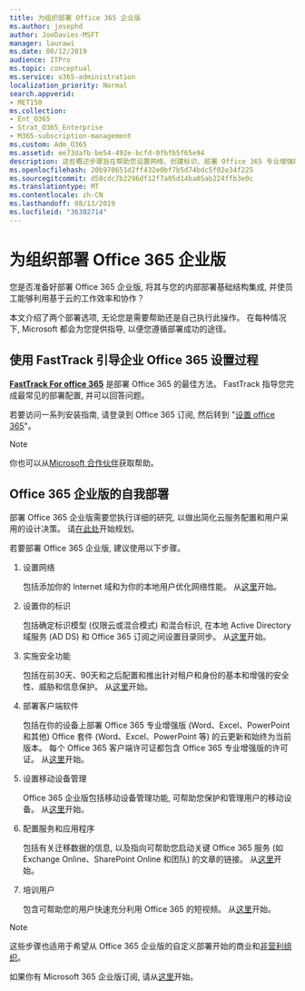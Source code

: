 ```yaml
---
title: 为组织部署 Office 365 企业版
ms.author: josephd
author: JoeDavies-MSFT
manager: laurawi
ms.date: 08/12/2019
audience: ITPro
ms.topic: conceptual
ms.service: o365-administration
localization_priority: Normal
search.appverid:
- MET150
ms.collection:
- Ent_O365
- Strat_O365_Enterprise
- M365-subscription-management
ms.custom: Adm_O365
ms.assetid: ee73dafb-be54-492e-bcfd-0fbfb5f65e94
description: 这些概述步骤旨在帮助您设置网络、创建标识、部署 Office 365 专业增强版、迁移数据, 并帮助组织中的人员开始使用 Office 365。
ms.openlocfilehash: 20b970651d2ff432e0bf7b5d74bdc5f02e34f225
ms.sourcegitcommit: d58cdc7b2296df12f7a05d14ba05ab224ffb3e0c
ms.translationtype: MT
ms.contentlocale: zh-CN
ms.lasthandoff: 08/13/2019
ms.locfileid: "36302714"
---
```

# <a name="deploy-office-365-enterprise-for-your-organization"></a>为组织部署 Office 365 企业版

您是否准备好部署 Office 365 企业版, 将其与您的内部部署基础结构集成, 并使员工能够利用基于云的工作效率和协作？

本文介绍了两个部署选项, 无论您是需要帮助还是自己执行此操作。 在每种情况下, Microsoft 都会为您提供指导, 以便您遵循部署成功的途径。

## <a name="guided-enterprise-office-365-setup-process-with-fasttrack"></a>使用 FastTrack 引导企业 Office 365 设置过程

**[FastTrack For office 365](https://docs.microsoft.com/fasttrack/O365-fasttrack-benefit-for-office-365)** 是部署 Office 365 的最佳方法。 FastTrack 指导您完成最常见的部署配置, 并可以回答问题。 

若要访问一系列安装指南, 请登录到 Office 365 订阅, 然后转到 "[设置 office 365](https://aka.ms/o365fasttrack)"。

>[!Note]
>你也可以从[Microsoft 合作伙伴](https://www.microsoft.com/solution-providers/home)获取帮助。
>

## <a name="self-deployment-of-office-365-enterprise"></a>Office 365 企业版的自我部署

部署 Office 365 企业版需要您执行详细的研究, 以做出简化云服务配置和用户采用的设计决策。 请[在此处](get-your-organization-ready-for-office-365.md)开始规划。

若要部署 Office 365 企业版, 建议使用以下步骤。

1. 设置网络

   包括添加你的 Internet 域和为你的本地用户优化网络性能。 从[这里](set-up-network-for-office-365.md)开始。
 
2. 设置你的标识

   包括确定标识模型 (仅限云或混合模式) 和混合标识, 在本地 Active Directory 域服务 (AD DS) 和 Office 365 订阅之间设置目录同步。 从[这里](protect-your-global-administrator-accounts.md)开始。

3. 实施安全功能

   包括在前30天、90天和之后配置和推出针对租户和身份的基本和增强的安全性、威胁和信息保护。 从[这里](https://docs.microsoft.com/office365/securitycompliance/security-roadmap)开始。
 
4. 部署客户端软件

   包括在你的设备上部署 Office 365 专业增强版 (Word、Excel、PowerPoint 和其他) Office 套件 (Word、Excel、PowerPoint 等) 的云更新和始终为当前版本。 每个 Office 365 客户端许可证都包含 Office 365 专业增强版的许可证。 从[这里](https://docs.microsoft.com/DeployOffice/deployment-guide-for-office-365-proplus)开始。
 
5. 设置移动设备管理

   Office 365 企业版包括移动设备管理功能, 可帮助您保护和管理用户的移动设备。 从[这里](https://support.office.com/article/set-up-mobile-device-management-mdm-in-office-365-dd892318-bc44-4eb1-af00-9db5430be3cd)开始。
 
6. 配置服务和应用程序

   包括有关迁移数据的信息, 以及指向可帮助您启动关键 Office 365 服务 (如 Exchange Online、SharePoint Online 和团队) 的文章的链接。 从[这里](configure-services-and-applications.md)开始。
 
7. 培训用户

   包含可帮助您的用户快速充分利用 Office 365 的短视频。 从[这里](https://docs.microsoft.com/office365/admin/admin-overview/get-started-with-office-365#training-resources-for-your-users)开始。
 

>[!Note]
>这些步骤也适用于希望从 Office 365 企业版的自定义部署开始的商业和[非营利组织](https://go.microsoft.com/fwlink/?LinkId=627221)。 
>

如果你有 Microsoft 365 企业版订阅, 请从[这里](https://docs.microsoft.com/microsoft-365/enterprise/deploy-microsoft-365-enterprise)开始。
